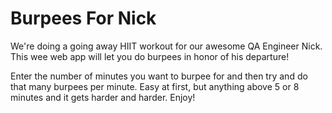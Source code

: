 # Burpees For Nick

We're doing a going away HIIT workout for our awesome QA Engineer Nick. This wee web app will let you do burpees in honor of his departure!

Enter the number of minutes you want to burpee for and then try and do that many burpees per minute.  Easy at first, but anything above 5 or 8 minutes and it gets harder and harder.  Enjoy!